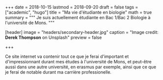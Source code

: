 +++
date = 2018-10-15
lastmod = 2018-09-20
draft = false
tags = ["academic", "hugo"]
title = "Ma vie d'étudiante en biologie"
math = true
summary = """
Je suis actuellement étudiante en Bac 1/Bac 2 Biologie à l'université de Mons.
"""

[header]
image = "headers/secondary-header.jpg"
caption = "Image credit: **Derek Thompson** on Unsplash"
preview = false

+++

Ce site internet va contenir tout ce que je ferai d'important et d'impressionnant durant mes études à l'université de Mons, et peut-être aussi dans une autre université, en erasmus par exemple, ainsi que ce que je ferai de notable durant ma carrière professionelle.


